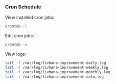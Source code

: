 ### Cron Schedule

View installed cron jobs:

```bash
crontab -l
```

Edit cron jobs:

```bash
crontab -e
```

View logs:

```bash
tail -f /var/log/livhana-improvement-daily.log
tail -f /var/log/livhana-improvement-weekly.log
tail -f /var/log/livhana-improvement-monthly.log
tail -f /var/log/livhana-improvement-auto.log
```
